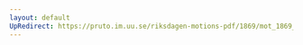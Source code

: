 ```yaml
---
layout: default
UpRedirect: https://pruto.im.uu.se/riksdagen-motions-pdf/1869/mot_1869__ak__125.pdf
---
```

